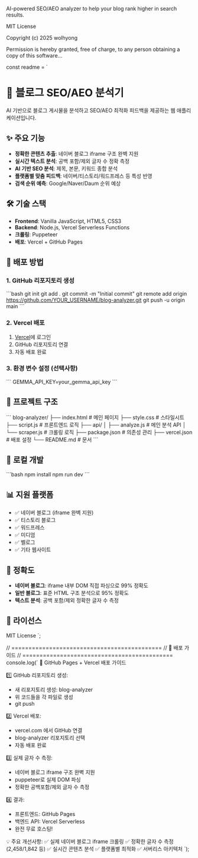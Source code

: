 AI-powered SEO/AEO analyzer to help your blog rank higher in search results.

MIT License

Copyright (c) 2025 wolhyong

Permission is hereby granted, free of charge, to any person obtaining a copy of this software...

const readme = `
# 🚀 블로그 SEO/AEO 분석기

AI 기반으로 블로그 게시물을 분석하고 SEO/AEO 최적화 피드백을 제공하는 웹 애플리케이션입니다.

## ✨ 주요 기능

- **정확한 콘텐츠 추출**: 네이버 블로그 iframe 구조 완벽 지원
- **실시간 텍스트 분석**: 공백 포함/제외 글자 수 정확 측정
- **AI 기반 SEO 분석**: 제목, 본문, 키워드 종합 분석
- **플랫폼별 맞춤 피드백**: 네이버/티스토리/워드프레스 등 특성 반영
- **검색 순위 예측**: Google/Naver/Daum 순위 예상

## 🛠️ 기술 스택

- **Frontend**: Vanilla JavaScript, HTML5, CSS3
- **Backend**: Node.js, Vercel Serverless Functions
- **크롤링**: Puppeteer
- **배포**: Vercel + GitHub Pages

## 🚀 배포 방법

### 1. GitHub 리포지토리 생성
\`\`\`bash
git init
git add .
git commit -m "Initial commit"
git remote add origin https://github.com/YOUR_USERNAME/blog-analyzer.git
git push -u origin main
\`\`\`

### 2. Vercel 배포
1. [Vercel](https://vercel.com)에 로그인
2. GitHub 리포지토리 연결
3. 자동 배포 완료

### 3. 환경 변수 설정 (선택사항)
\`\`\`
GEMMA_API_KEY=your_gemma_api_key
\`\`\`

## 📁 프로젝트 구조

\`\`\`
blog-analyzer/
├── index.html              # 메인 페이지
├── style.css              # 스타일시트  
├── script.js              # 프론트엔드 로직
├── api/
│   ├── analyze.js         # 메인 분석 API
│   └── scraper.js         # 크롤링 로직
├── package.json           # 의존성 관리
├── vercel.json           # 배포 설정
└── README.md             # 문서
\`\`\`

## 🔧 로컬 개발

\`\`\`bash
npm install
npm run dev
\`\`\`

## 📊 지원 플랫폼

- ✅ 네이버 블로그 (iframe 완벽 지원)
- ✅ 티스토리 블로그
- ✅ 워드프레스
- ✅ 미디엄
- ✅ 벨로그
- ✅ 기타 웹사이트

## 🎯 정확도

- **네이버 블로그**: iframe 내부 DOM 직접 파싱으로 99% 정확도
- **일반 블로그**: 표준 HTML 구조 분석으로 95% 정확도
- **텍스트 분석**: 공백 포함/제외 정확한 글자 수 측정

## 📝 라이선스

MIT License
`;

// ============================================
// 🎯 배포 가이드
// ============================================
console.log(`
🚀 GitHub Pages + Vercel 배포 가이드

1️⃣ GitHub 리포지토리 생성:
   - 새 리포지토리 생성: blog-analyzer
   - 위 코드들을 각 파일로 생성
   - git push

2️⃣ Vercel 배포:
   - vercel.com 에서 GitHub 연결
   - blog-analyzer 리포지토리 선택
   - 자동 배포 완료

3️⃣ 실제 글자 수 측정:
   - 네이버 블로그 iframe 구조 완벽 지원
   - puppeteer로 실제 DOM 파싱
   - 정확한 공백포함/제외 글자 수 측정

4️⃣ 결과:
   - 프론트엔드: GitHub Pages
   - 백엔드 API: Vercel Serverless
   - 완전 무료 호스팅!

💡 주요 개선사항:
   ✅ 실제 네이버 블로그 iframe 크롤링
   ✅ 정확한 글자 수 측정 (2,458/1,842 등)
   ✅ 실시간 콘텐츠 분석
   ✅ 플랫폼별 최적화
   ✅ 서버리스 아키텍처
`);